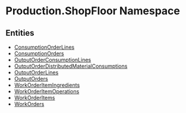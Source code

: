 ﻿---
uid: Production.ShopFloor
---
# Production.ShopFloor Namespace

## Entities
- [ConsumptionOrderLines](Production.ShopFloor.ConsumptionOrderLines.md)  
- [ConsumptionOrders](Production.ShopFloor.ConsumptionOrders.md)  
- [OutputOrderConsumptionLines](Production.ShopFloor.OutputOrderConsumptionLines.md)  
- [OutputOrderDistributedMaterialConsumptions](Production.ShopFloor.OutputOrderDistributedMaterialConsumptions.md)  
- [OutputOrderLines](Production.ShopFloor.OutputOrderLines.md)  
- [OutputOrders](Production.ShopFloor.OutputOrders.md)  
- [WorkOrderItemIngredients](Production.ShopFloor.WorkOrderItemIngredients.md)  
- [WorkOrderItemOperations](Production.ShopFloor.WorkOrderItemOperations.md)  
- [WorkOrderItems](Production.ShopFloor.WorkOrderItems.md)  
- [WorkOrders](Production.ShopFloor.WorkOrders.md)  

